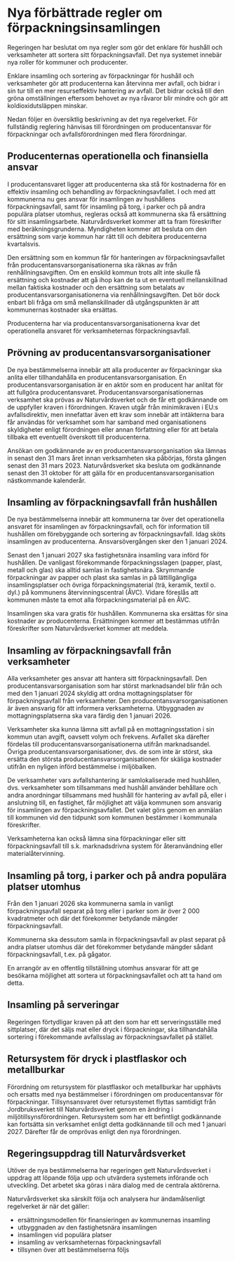 # Nya förbättrade regler om förpackningsinsamlingen

Regeringen har beslutat om nya regler som gör det enklare för hushåll och verksamheter att sortera sitt förpackningsavfall. Det nya systemet innebär nya roller för kommuner och producenter.


Enklare insamling och sortering av förpackningar för hushåll och verksamheter gör att producenterna kan återvinna mer avfall, och bidrar i sin tur till en mer resurseffektiv hantering av avfall. Det bidrar också till den gröna omställningen eftersom behovet av nya råvaror blir mindre och gör att koldioxidutsläppen minskar.

Nedan följer en översiktlig beskrivning av det nya regelverket. För fullständig reglering hänvisas till förordningen om producentansvar för förpackningar och avfallsförordningen med flera förordningar.

## Producenternas operationella och finansiella ansvar

I producentansvaret ligger att producenterna ska stå för kostnaderna för en effektiv insamling och behandling av förpackningsavfallet. I och med att kommunerna nu ges ansvar för insamlingen av hushållens förpackningsavfall, samt för insamling på torg, i parker och på andra populära platser utomhus, regleras också att kommunerna ska få ersättning för sitt insamlingsarbete. Naturvårdsverket kommer att ta fram föreskrifter med beräkningsgrunderna. Myndigheten kommer att besluta om den ersättning som varje kommun har rätt till och debitera producenterna kvartalsvis.

Den ersättning som en kommun får för hanteringen av förpackningsavfallet från producentansvarsorganisationerna ska räknas av från renhållningsavgiften. Om en enskild kommun trots allt inte skulle få ersättning och kostnader att gå ihop kan de ta ut en eventuell mellanskillnad mellan faktiska kostnader och den ersättning som betalats av producentansvarsorganisationerna via renhållningsavgiften. Det bör dock enbart bli fråga om små mellanskillnader då utgångspunkten är att kommunernas kostnader ska ersättas.

Producenterna har via producentansvarsorganisationerna kvar det operationella ansvaret för verksamheternas förpackningsavfall.

## Prövning av producentansvarsorganisationer

De nya bestämmelserna innebär att alla producenter av förpackningar ska anlita eller tillhandahålla en producentansvarsorganisation. En producentansvarsorganisation är en aktör som en producent har anlitat för att fullgöra producentansvaret. Producentansvarsorganisationernas verksamhet ska prövas av Naturvårdsverket och de får ett godkännande om de uppfyller kraven i förordningen. Kraven utgår från minimikraven i EU:s avfallsdirektiv, men innefattar även ett krav som innebär att intäkterna bara får användas för verksamhet som har samband med organisationens skyldigheter enligt förordningen eller annan författning eller för att betala tillbaka ett eventuellt överskott till producenterna.

Ansökan om godkännande av en producentansvarsorganisation ska lämnas in senast den 31 mars året innan verksamheten ska påbörjas, första gången senast den 31 mars 2023\. Naturvårdsverket ska besluta om godkännande senast den 31 oktober för att gälla för en producentansvarsorganisation nästkommande kalenderår.

## Insamling av förpackningsavfall från hushållen

De nya bestämmelserna innebär att kommunerna tar över det operationella ansvaret för insamlingen av förpackningsavfall, och för information till hushållen om förebyggande och sortering av förpackningsavfall. Idag sköts insamlingen av producenterna. Ansvarsövergången sker den 1 januari 2024\.

Senast den 1 januari 2027 ska fastighetsnära insamling vara införd för hushållen. De vanligast förekommande förpackningsslagen (papper, plast, metall och glas) ska alltid samlas in fastighetsnära. Skrymmande förpackningar av papper och plast ska samlas in på lättillgängliga insamlingsplatser och övriga förpackningsmaterial (trä, keramik, textil o. dyl.) på kommunens återvinningscentral (ÅVC). Vidare föreslås att kommunen måste ta emot alla förpackningsmaterial på en ÅVC.

Insamlingen ska vara gratis för hushållen. Kommunerna ska ersättas för sina kostnader av producenterna. Ersättningen kommer att bestämmas utifrån föreskrifter som Naturvårdsverket kommer att meddela.

## Insamling av förpackningsavfall från verksamheter

Alla verksamheter ges ansvar att hantera sitt förpackningsavfall. Den producentansvarsorganisation som har störst marknadsandel blir från och med den 1 januari 2024 skyldig att ordna mottagningsplatser för förpackningsavfall från verksamheter. Den producentansvarsorganisationen är även ansvarig för att informera verksamheterna. Utbyggnaden av mottagningsplatserna ska vara färdig den 1 januari 2026\.

Verksamheter ska kunna lämna sitt avfall på en mottagningsstation i sin kommun utan avgift, oavsett volym och frekvens. Avfallet ska därefter fördelas till producentansvarsorganisationerna utifrån marknadsandel. Övriga producentansvarsorganisationer, dvs. de som inte är störst, ska ersätta den största producentansvarsorganisationen för skäliga kostnader utifrån en nyligen införd bestämmelse i miljöbalken.

De verksamheter vars avfallshantering är samlokaliserade med hushållen, dvs. verksamheter som tillsammans med hushåll använder behållare och andra anordningar tillsammans med hushåll för hantering av avfall på, eller i anslutning till, en fastighet, får möjlighet att välja kommunen som ansvarig för insamlingen av förpackningsavfallet. Det valet görs genom en anmälan till kommunen vid den tidpunkt som kommunen bestämmer i kommunala föreskrifter.

Verksamheterna kan också lämna sina förpackningar eller sitt förpackningsavfall till s.k. marknadsdrivna system för återanvändning eller materialåtervinning.

## Insamling på torg, i parker och på andra populära platser utomhus

Från den 1 januari 2026 ska kommunerna samla in vanligt förpackningsavfall separat på torg eller i parker som är över 2 000 kvadratmeter och där det förekommer betydande mängder förpackningsavfall.

Kommunerna ska dessutom samla in förpackningsavfall av plast separat på andra platser utomhus där det förekommer betydande mängder sådant förpackningsavfall, t.ex. på gågator.

En arrangör av en offentlig tillställning utomhus ansvarar för att ge besökarna möjlighet att sortera ut förpackningsavfallet och att ta hand om detta.

## Insamling på serveringar

Regeringen förtydligar kraven på att den som har ett serveringsställe med sittplatser, där det säljs mat eller dryck i förpackningar, ska tillhandahålla sortering i förekommande avfallsslag av förpackningsavfallet på stället.

## Retursystem för dryck i plastflaskor och metallburkar

Förordning om retursystem för plastflaskor och metallburkar har upphävts och ersatts med nya bestämmelser i förordningen om producentansvar för förpackningar. Tillsynsansvaret över retursystemet flyttas samtidigt från Jordbruksverket till Naturvårdsverket genom en ändring i miljötillsynsförordningen. Retursystem som har ett befintligt godkännande kan fortsätta sin verksamhet enligt detta godkännande till och med 1 januari 2027\. Därefter får de omprövas enligt den nya förordningen.

## Regeringsuppdrag till Naturvårdsverket

Utöver de nya bestämmelserna har regeringen gett Naturvårdsverket i uppdrag att löpande följa upp och utvärdera systemets införande och utveckling. Det arbetet ska göras i nära dialog med de centrala aktörerna.

Naturvårdsverket ska särskilt följa och analysera hur ändamålsenligt regelverket är när det gäller:

* ersättningsmodellen för finansieringen av kommunernas insamling
* utbyggnaden av den fastighetsnära insamlingen
* insamlingen vid populära platser
* insamling av verksamheternas förpackningsavfall
* tillsynen över att bestämmelserna följs
